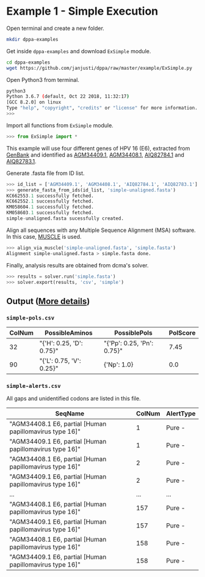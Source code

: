 # Example 1 - Simple Execution

Open terminal and create a new folder.

```bash
mkdir dppa-examples
```

Get inside `dppa-examples` and download `ExSimple` module.

```bash
cd dppa-examples
wget https://github.com/janjusti/dppa/raw/master/example/ExSimple.py
```

Open Python3 from terminal.

```bash
python3
Python 3.6.7 (default, Oct 22 2018, 11:32:17) 
[GCC 8.2.0] on linux
Type "help", "copyright", "credits" or "license" for more information.
>>> 
```

Import all functions from `ExSimple` module.

```python
>>> from ExSimple import *
```

This example will use four different genes of HPV 16 (E6), extracted from [GenBank](https://www.ncbi.nlm.nih.gov/genbank/) and identified as [AGM34409.1](https://www.ncbi.nlm.nih.gov/protein/AGM34409.1), [AGM34408.1](https://www.ncbi.nlm.nih.gov/protein/AGM34408.1), [AIQ82784.1](https://www.ncbi.nlm.nih.gov/protein/AIQ82784.1) and [AIQ82783.1](https://www.ncbi.nlm.nih.gov/protein/AIQ82783.1).

Generate .fasta file from ID list.

```python
>>> id_list = ['AGM34409.1', 'AGM34408.1', 'AIQ82784.1', 'AIQ82783.1']
>>> generate_fasta_from_ids(id_list, 'simple-unaligned.fasta')
KC662553.1 successfully fetched.
KC662552.1 successfully fetched.
KM058604.1 successfully fetched.
KM058603.1 successfully fetched.
simple-unaligned.fasta sucessfully created.
```

Align all sequences with any Multiple Sequence Alignment (MSA) software. In this case, [MUSCLE](https://www.drive5.com/muscle/) is used.

```python
>>> align_via_muscle('simple-unaligned.fasta', 'simple.fasta')
Alignment simple-unaligned.fasta > simple.fasta done.
```

Finally, analysis results are obtained from dcma's solver.

```python
>>> results = solver.run('simple.fasta')
>>> solver.export(results, 'csv', 'simple')
```

## Output ([More details](../docs/report-exp.md))

### `simple-pols.csv`

| ColNum | PossibleAminos               | PossiblePols                   | PolScore |
|--------|------------------------------|--------------------------------|----------|
| 32     | "\{'H': 0\.25, 'D': 0\.75\}" | "\{'Pp': 0\.25, 'Pn': 0\.75\}" | 7\.45    |
| 90     | "\{'L': 0\.75, 'V': 0\.25\}" | \{'Np': 1\.0\}                 | 0\.0     |


### `simple-alerts.csv`

All gaps and unidentified codons are listed in this file.

| SeqName                                                    | ColNum | AlertType |
|------------------------------------------------------------|--------|-----------|
| "AGM34408\.1 E6, partial \[Human papillomavirus type 16\]" | 1      | Pure \-   |
| "AGM34409\.1 E6, partial \[Human papillomavirus type 16\]" | 1      | Pure \-   |
| "AGM34408\.1 E6, partial \[Human papillomavirus type 16\]" | 2      | Pure \-   |
| "AGM34409\.1 E6, partial \[Human papillomavirus type 16\]" | 2      | Pure \-   |
| \.\.\.                                                     | \.\.\. | \.\.\.    |
| "AGM34408\.1 E6, partial \[Human papillomavirus type 16\]" | 157    | Pure \-   |
| "AGM34409\.1 E6, partial \[Human papillomavirus type 16\]" | 157    | Pure \-   |
| "AGM34408\.1 E6, partial \[Human papillomavirus type 16\]" | 158    | Pure \-   |
| "AGM34409\.1 E6, partial \[Human papillomavirus type 16\]" | 158    | Pure \-   |